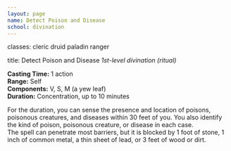 ```yaml
---
layout: page
name: Detect Poison and Disease
school: divination
---
```

classes: cleric
         druid
         paladin
         ranger

title: Detect Poison and Disease 
_1st-level divination (ritual)_ 

**Casting Time:** 1 action    
**Range:** Self    
**Components:** V, S, M (a yew leaf)    
**Duration:** Concentration, up to 10 minutes 

For the duration, you can sense the presence and location of poisons, poisonous creatures, and diseases within 30 feet of you. You also identify the kind of poison, poisonous creature, or disease in each case.    
The spell can penetrate most barriers, but it is blocked by 1 foot of stone, 1 inch of common metal, a thin sheet of lead, or 3 feet of wood or dirt. 